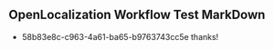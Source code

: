 ## OpenLocalization Workflow Test MarkDown
* 58b83e8c-c963-4a61-ba65-b9763743cc5e thanks!

<!--HONumber=Jul16_HO5-->


